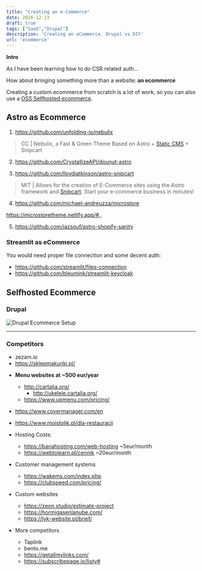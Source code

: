 ```yaml
---
title: "Creating an e-Commerce"
date: 2026-12-23
draft: true
tags: ["SaaS","Drupal"]
description: 'Creating an eCommerce. Drupal vs DIY'
url: 'ecommerce'
---
```



**Intro**

As I have been learning how to do CSR related auth...

How about bringing something more than a website: **an ecommerce**

Creating a custom ecommerce from scratch is a lot of work, so you can also use a [OSS Selfhosted ecommerce](#selfhosted-ecommerce).

## Astro as Ecommerce

1. https://github.com/unfolding-io/nebulix

> CC | Nebulix, a Fast & Green Theme Based on Astro + [Static CMS](https://www.staticcms.org/docs/backends-overview) + Snipcart

2. https://github.com/CrystallizeAPI/dounut-astro

3. https://github.com/lloydjatkinson/astro-snipcart

> MIT | Allows for the creation of E-Commerce sites using the Astro framework and [Snipcart](https://snipcart.com/pricing). Start your e-commerce business in minutes!

4. https://github.com/michael-andreuzza/microstore

https://microstoretheme.netlify.app/#_

5. https://github.com/jazsouf/astro-shopify-sanity



### Streamlit as eCommerce

You would need proper file connection and some decent auth:

* https://github.com/streamlit/files-connection
* https://github.com/bleumink/streamlit-keycloak

## Selfhosted Ecommerce

### Drupal

![Drupal Ecommerce Setup](/blog_img/biz/ecommerce/drupal.png)


---

### Competitors

* zezam.io
* https://sklepmakunki.pl/


<!-- * https://outficik.pl/
* https://outficik.pl/wp-login.php?redirect_to=https%3A%2F%2Foutficik.pl%2Fwp-admin%2F&reauth=1
https://www.instagram.com/outficik.secondhand/ -->



* **Menu websites at ~500 eur/year**
  * http://cartalia.org/
    * http://ukelele.cartalia.org/
  * https://www.upmenu.com/pricing/
* https://www.covermanager.com/en
* https://www.mojstolik.pl/dla-restauracji

* Hosting Costs:
  * https://banahosting.com/web-hosting ~5eur/month
  * https://webtolearn.pl/cennik ~20eur/month

* Customer management systems
  * https://wakems.com/index.php
  * https://clubspeed.com/pricing/

* Custom websites
  * https://zeon.studio/estimate-project
  * https://hormigasenlanube.com/
  * https://lyk-website.pl/brief/

* More competitors
  * Taplink
  * bento.me
  * https://getallmylinks.com/
  * https://subscribepage.io/listy#

<!-- * Proposed: bogusiabachata.pro -->
<!-- 
https://issyinformatica.es/ -->

<!-- More ppl to help - future CLIENTS

* you dont need to pay for wordpress themes, its already there and it works
  * https://generatepress.com/pricing/

* Pablo Couto - https://www.buildingfuturecapital.com/

https://web-check.xyz/check/https%3A%2F%2Fwww.buildingfuturecapital.com%2F

Registry Expiry Date - 26 April 2025


* Sofia - zofienkagram
  * https://wnba.pl/ - another wordpress (good looking)
  * monika ciolkowska - monikacio
    * https://monikaciolkowska.portfoliobox.net/
    * Using the low tier without domain of https://www.portfoliobox.net/pricing (46$/y)
      * Interesting section with a table comparing services and faq (go below)

* Gym Trainer - https://trenujswiadomie.pl/kokpit/

* ecommerce - https://outficik.pl/

---

To try Astro+Ghost headlessCMS as described 
https://jalcocert.github.io/JAlcocerT/blog/dev-in-docker/#gatsby

-->